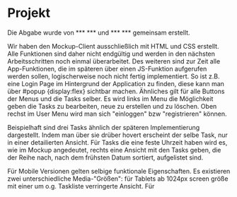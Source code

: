 # Projekt
Die Abgabe wurde von *** *** und *** *** gemeinsam erstellt.

Wir haben den Mockup-Client ausschließlich mit HTML und CSS erstellt.
Alle Funktionen sind daher nicht endgültig und werden in den nächsten Arbeitsschritten noch einmal überarbeitet.
Des weiteren sind zur Zeit alle App-Funktionen, die im späteren über einen JS-Funktion aufgerufen werden sollen, logischerweise noch nicht fertig implementiert. So ist z.B. eine Login Page im Hintergrund der Application zu finden, diese kann man über #popup {display:flex} sichtbar machen.
Ähnliches gilt für alle Buttons der Menus und die Tasks selber. 
Es wird links im Menu die Möglichkeit geben die Tasks zu bearbeiten, neue zu erstellen und zu löschen.
Oben rechst im User Menu wird man sich "einloggen" bzw "registrieren" können.

Beispielhaft sind drei Tasks ähnlich der späteren Implementierung dargestellt.
Indem man über sie drüber hovert erscheint der selbe Task, nur in einer detailierten Ansicht.
Für Tasks die eine feste Uhrzeit haben wird es, wie im Mockup angedeutet, rechts eine Ansicht mit den Tasks geben, die der Reihe nach, nach dem frühsten Datum sortiert, aufgelistet sind.

Für Mobile Versionen gelten selbige funktionale Eigenschaften.
Es existieren zwei unterschiedliche Media-"Größen": für Tablets ab 1024px screen größe mit einer um o.g. Taskliste verringerte Ansicht. Für